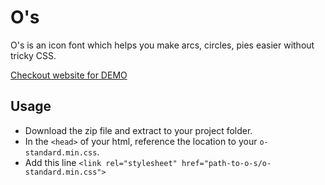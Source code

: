 # O's

O's is an icon font which helps you make arcs, circles, pies easier without tricky CSS.

[Checkout website for DEMO ](wkh237.github.io/o-s-icon/)

## Usage

- Download the zip file and extract to your project folder.
- In the `<head>` of your html, reference the location to your `o-standard.min.css`.
- Add this line `<link rel="stylesheet" href="path-to-o-s/o-standard.min.css">`

